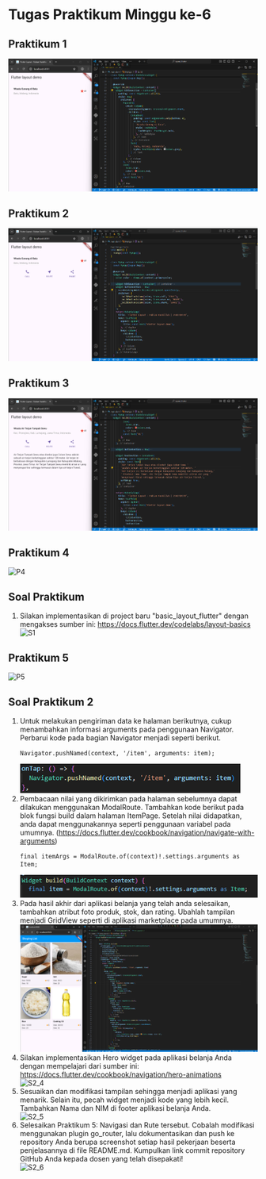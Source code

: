 # Tugas Praktikum Minggu ke-6

## Praktikum 1
![P1](img/praktikum1.png)
  
## Praktikum 2
![P2](img/praktikum2.png)

## Praktikum 3
![P3](img/praktikum3.png)

## Praktikum 4
![P4](img/praktikum4.gif)

## Soal Praktikum 
1. Silakan implementasikan di project baru "basic_layout_flutter" dengan mengakses sumber ini: https://docs.flutter.dev/codelabs/layout-basics  
    ![S1](img/soal1.gif)

## Praktikum 5
![P5](img/praktikum5.gif)

## Soal Praktikum 2
1. Untuk melakukan pengiriman data ke halaman berikutnya, cukup menambahkan informasi arguments pada penggunaan Navigator. Perbarui kode pada bagian Navigator menjadi seperti berikut.  
    ```
    Navigator.pushNamed(context, '/item', arguments: item);
    ```
    ![S2_1](img/soal2_1.png)
2. Pembacaan nilai yang dikirimkan pada halaman sebelumnya dapat dilakukan menggunakan ModalRoute. Tambahkan kode berikut pada blok fungsi build dalam halaman ItemPage. Setelah nilai didapatkan, anda dapat menggunakannya seperti penggunaan variabel pada umumnya. (https://docs.flutter.dev/cookbook/navigation/navigate-with-arguments)  
    ```
    final itemArgs = ModalRoute.of(context)!.settings.arguments as Item;
    ```
    ![S2_2](img/soal2_2.png)
3. Pada hasil akhir dari aplikasi belanja yang telah anda selesaikan, tambahkan atribut foto produk, stok, dan rating. Ubahlah tampilan menjadi GridView seperti di aplikasi marketplace pada umumnya.  
    ![S2_3](img/soal2_3.png)
4. Silakan implementasikan Hero widget pada aplikasi belanja Anda dengan mempelajari dari sumber ini: https://docs.flutter.dev/cookbook/navigation/hero-animations  
    ![S2_4](img/soal2_4.gif)
5. Sesuaikan dan modifikasi tampilan sehingga menjadi aplikasi yang menarik. Selain itu, pecah widget menjadi kode yang lebih kecil. Tambahkan Nama dan NIM di footer aplikasi belanja Anda.  
    ![S2_5](img/soal2_5.gif)
6. Selesaikan Praktikum 5: Navigasi dan Rute tersebut. Cobalah modifikasi menggunakan plugin go_router, lalu dokumentasikan dan push ke repository Anda berupa screenshot setiap hasil pekerjaan beserta penjelasannya di file README.md. Kumpulkan link commit repository GitHub Anda kepada dosen yang telah disepakati!  
    ![S2_6](img/soal2_6.gif)
